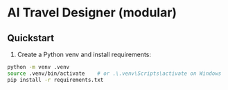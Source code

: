 # AI Travel Designer (modular)

## Quickstart

1. Create a Python venv and install requirements:

```bash
python -m venv .venv
source .venv/bin/activate    # or .\.venv\Scripts\activate on Windows
pip install -r requirements.txt
